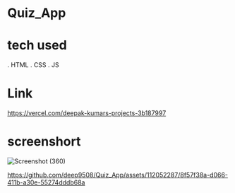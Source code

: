 # Quiz_App

# tech used
. HTML
. CSS
. JS

# Link
https://vercel.com/deepak-kumars-projects-3b187997

# screenshort
![Screenshot (360)](https://github.com/deep9508/Quiz_App/assets/112052287/5cb4a512-1da9-4c2f-a2e8-dc9da597591d)


https://github.com/deep9508/Quiz_App/assets/112052287/8f57f38a-d066-411b-a30e-55274dddb68a

